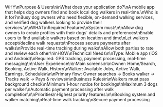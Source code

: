 WHY\\nPurpose & Users\\n\\nWhat does your application do?\\nA mobile app that helps dog owners find and book local dog walkers in real-time.\\nWho is it for?\\nBusy dog owners who need flexible, on-demand walking services, and verified dog walkers looking to provide their services.\\n\\nWHAT\\nRequired Features\\nSystem must:\\n\\nAllow dog owners to create profiles with their dogs' details and preferences\\nEnable users to find available walkers based on location and time\\nLet walkers accept/decline walk requests\\nProcess secure payments after walks\\nProvide real-time tracking during walks\\nAllow both parties to rate and review each other\\n\\nHOW\\nTechnical Needs\\n\\nType: Mobile app (iOS and Android)\\nRequired: GPS tracking, payment processing, real-time messaging\\n\\nUser Experience\\n\\nMain screens:\\n\\nOwner: Home/Search, Booking, Active Walk, History\\nWalker: Available Jobs, Active Walk, Earnings, Schedule\\n\\n\\nPrimary flow: Owner searches → Books walker → Tracks walk → Pays & reviews\\n\\nBusiness Rules\\n\\nWalkers must pass background check\\nMinimum 1-hour notice for bookings\\nMaximum 3 dogs per walker\\nAutomatic payment processing after walk completion\\n\\nPriorities\\nHighest priority features:\\n\\nBooking system and walker matching\\nReal-time walk tracking\\nSecure payment processing